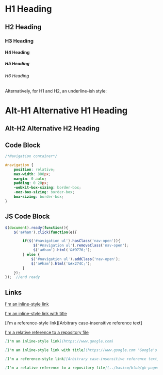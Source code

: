 

# H1 Heading
## H2 Heading
### H3 Heading
#### H4 Heading
##### H5 Heading
###### H6 Heading

Alternatively, for H1 and H2, an underline-ish style:

Alt-H1 Alternative H1 Heading
=============================

Alt-H2 Alternative H2 Heading
-----------------------------

## Code Block
```css
/*Navigation container*/

#navigation {
	position: relative;
	max-width: 800px;
	margin: 0 auto;
	padding: 0 20px;
	-webkit-box-sizing: border-box;
	-moz-box-sizing: border-box;
	box-sizing: border-box;
}
```

## JS Code Block
```js
$(document).ready(function(){  
	$('a#ham').click(function(e){

		if($('#navigation ul').hasClass('nav-open')){
			 $('#navigation ul').removeClass('nav-open');
			 $('a#ham').html('&#9776;');
		} else {
			$('#navigation ul').addClass('nav-open');
			$('a#ham').html('&#x274C;');
		}
	});
});  //end ready
```
## Links

[I'm an inline-style link](https://www.google.com)

[I'm an inline-style link with title](https://www.google.com "Google's Homepage")

[I'm a reference-style link][Arbitrary case-insensitive reference text]

[I'm a relative reference to a repository file](../basico/blob/gh-pages/index.html)

```md
[I'm an inline-style link](https://www.google.com)

[I'm an inline-style link with title](https://www.google.com "Google's Homepage")

[I'm a reference-style link][Arbitrary case-insensitive reference text]

[I'm a relative reference to a repository file](../basico/blob/gh-pages/index.html)
```
